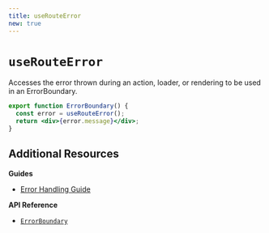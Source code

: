 ```yaml
---
title: useRouteError
new: true
---
```


# `useRouteError`

Accesses the error thrown during an action, loader, or rendering to be used in an ErrorBoundary.

```jsx filename=routes/some-route.tsx
export function ErrorBoundary() {
  const error = useRouteError();
  return <div>{error.message}</div>;
}
```

## Additional Resources

**Guides**

- [Error Handling Guide][error-handling-guide]

**API Reference**

- [`ErrorBoundary`][error-boundary]

[error-handling-guide]: ../guides/errors
[error-boundary]: ../route/error-boundary
